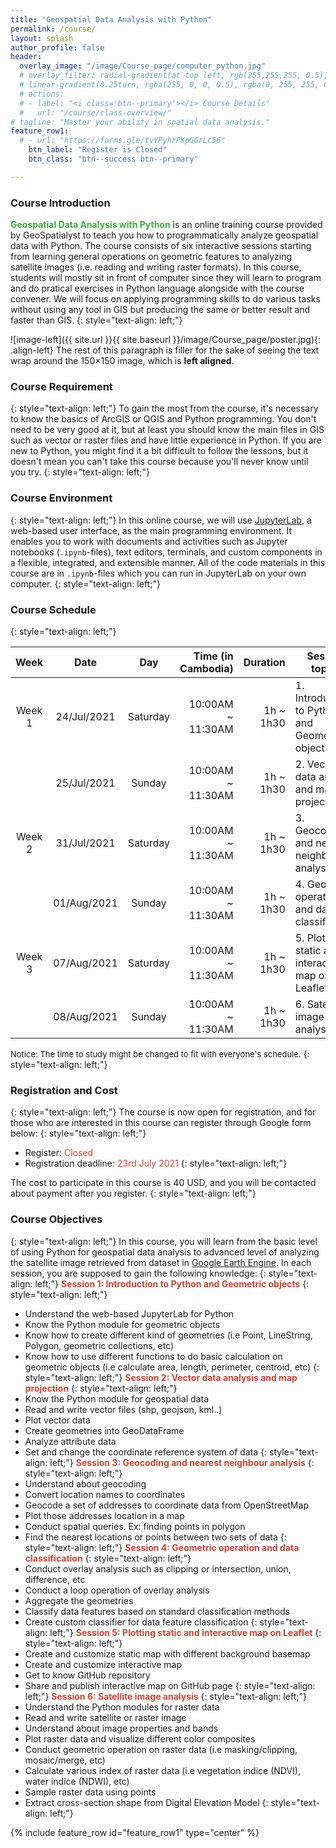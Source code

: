 ```yaml
---
title: "Geospatial Data Analysis with Python"
permalink: /course/
layout: splash
author_profile: false
header:
  overlay_image: "/image/Course_page/computer_python.jpg"
  # overlay_filter: radial-gradient(at top left, rgb(255,255,255, 0.5), rgb(0,128,0, 0.5))
  # linear-gradient(0.25turn, rgba(255, 0, 0, 0.5), rgba(0, 255, 255, 0.5))
  # actions:
  # - label: "<i class='btn--primary'></i> Course Details"
  #   url: "/course/class-overview/" 
# tagline: "Master your ability in spatial data analysis."
feature_row1:
  # - url: "https://forms.gle/tvYPyhrPKpGGrLc56"
    btn_label: "Register is Closed"
    btn_class: "btn--success btn--primary"

---
```

### Course Introduction
<span style="color:#3fa63f">**Geospatial Data Analysis with Python**</span>
 is an online training course provided by GeoSpatialyst to teach you how to programmatically analyze geospatial data with Python. The course consists of six interactive sessions starting from learning general operations on geometric features to analyzing satellite images (i.e. reading and writing raster formats). In this course, students will mostly sit in front of computer since they will learn to program and do pratical exercises in Python language alongside with the course convener. We will focus on applying programming skills to do various tasks without using any tool in GIS but producing the same or better result and faster than GIS.
 {: style="text-align: left;"}

![image-left]({{ site.url }}{{ site.baseurl }}/image/Course_page/poster.jpg){: .align-left} The rest of this paragraph is filler for the sake of seeing the text wrap around the 150×150 image, which is **left aligned**.

### Course Requirement
{: style="text-align: left;"}
To gain the most from the course, it's necessary to know the basics of ArcGIS or QGIS and Python programming. You don't need to be very good at it, but at least you should know the main files in GIS such as vector or raster files and have little experience in Python. If you are new to Python, you might find it a bit difficult to follow the lessons, but it doesn't mean you can't take this course because you'll never know until you try.
{: style="text-align: left;"}

### Course Environment
{: style="text-align: left;"}
In this online course, we will use [JupyterLab](https://jupyterlab.readthedocs.io/en/stable/getting_started/overview.html), a web-based user interface, as the main programming environment. It enables you to work with documents and activities such as Jupyter notebooks (`.ipynb`-files), text editors, terminals, and custom components in a flexible, integrated, and extensible manner. All of the code materials in this course are in `.ipynb`-files which you can run in JupyterLab on your own computer.
{: style="text-align: left;"}

### Course Schedule
{: style="text-align: left;"}

| Week     | Date          | Day        | Time (in Cambodia) | Duration        | Session topics                                          |
|:--------:|:-------------:|:----------:|-------------------:|----------------:|---------------------------------------------------------|
| Week 1   | 24/Jul/2021   | Saturday   | 10:00AM ~ 11:30AM  | 1h ~ 1h30       | 1. Introduction to Python and Geometric objects         |
|          | 25/Jul/2021   | Sunday     | 10:00AM ~ 11:30AM  | 1h ~ 1h30       | 2. Vector data analysis and map projection              |
| Week 2   | 31/Jul/2021   | Saturday   | 10:00AM ~ 11:30AM  | 1h ~ 1h30       | 3. Geocoding and nearest neighbour analysis             |
|          | 01/Aug/2021   | Sunday     | 10:00AM ~ 11:30AM  | 1h ~ 1h30       | 4. Geometric operation and data classification          |
| Week 3   | 07/Aug/2021   | Saturday   | 10:00AM ~ 11:30AM  | 1h ~ 1h30       | 5. Plotting static and interactive map on Leaflet       |
|          | 08/Aug/2021   | Sunday     | 10:00AM ~ 11:30AM  | 1h ~ 1h30       | 6. Satellite image analysis                             |


 <font size="2">Notice: The time to study might be changed to fit with everyone's schedule.</font> 
{: style="text-align: left;"}


### Registration and Cost
{: style="text-align: left;"}
The course is now open for registration, and for those who are interested in this course can register through Google form below:
{: style="text-align: left;"}
* Register: <span style="color:#CB4335">Closed</span>
* Registration deadline: <span style="color:#CB4335">23rd July 2021</span>
{: style="text-align: left;"}

The cost to participate in this course is 40 USD, and you will be contacted about payment after you register.
{: style="text-align: left;"}

### Course Objectives
{: style="text-align: left;"}
In this course, you will learn from the basic level of using Python for geospatial data analysis to advanced level of analyzing the satellite image retrieved from dataset in [Google Earth Engine](https://earthengine.google.com). In each session, you are supposed to gain the following knowledge:
{: style="text-align: left;"}
**<span style="color:#CB4335">Session 1: Introduction to Python and Geometric objects</span>**
{: style="text-align: left;"}
- Understand the web-based JupyterLab for Python
- Know the Python module for geometric objects
- Know how to create different kind of geometries (i.e Point, LineString, Polygon, geometric collections, etc)
- Know how to use different functions to do basic calculation on geometric objects (i.e calculate area, length, perimeter, centroid, etc) 
{: style="text-align: left;"}
**<span style="color:#CB4335">Session 2: Vector data analysis and map projection</span>**
{: style="text-align: left;"}
- Know the Python module for geospatial data
- Read and write vector files (shp, geojson, kml..)
- Plot vector data
- Create geometries into GeoDataFrame
- Analyze attribute data
- Set and change the coordinate reference system of data
{: style="text-align: left;"}
**<span style="color:#CB4335">Session 3: Geocoding and nearest neighbour analysis</span>**
{: style="text-align: left;"}
- Understand about geocoding
- Convert location names to coordinates
- Geocode a set of addresses to coordinate data from OpenStreetMap
- Plot those addresses location in a map
- Conduct spatial queries. Ex: finding points in polygon
- Find the nearest locations or points between two sets of data
{: style="text-align: left;"}
**<span style="color:#CB4335">Session 4: Geometric operation and data classification</span>**
{: style="text-align: left;"}
- Conduct overlay analysis such as clipping or intersection, union, difference, etc
- Conduct a loop operation of overlay analysis
- Aggregate the geometries
- Classify data features based on standard classification methods
- Create custom classifier for data feature classification
{: style="text-align: left;"}
**<span style="color:#CB4335">Session 5: Plotting static and interactive map on Leaflet</span>**
{: style="text-align: left;"}
- Create and customize static map with different background basemap 
- Create and customize interactive map
- Get to know GitHub repository
- Share and publish interactive map on GitHub page
{: style="text-align: left;"}
**<span style="color:#CB4335">Session 6: Satellite image analysis</span>**
{: style="text-align: left;"}
- Understand the Python modules for raster data 
- Read and write satellite or raster image
- Understand about image properties and bands
- Plot raster data and visualize different color composites
- Conduct geometric operation on raster data (i.e masking/clipping, mosaic/merge, etc)
- Calculate various index of raster data (i.e vegetation indice (NDVI), water indice (NDWI), etc)
- Sample raster data using points
- Extract cross-section shape from Digital Elevation Model
{: style="text-align: left;"}

{% include feature_row id="feature_row1" type="center" %}